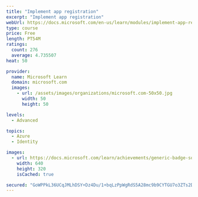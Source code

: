 ```yaml
---
title: "Implement app registration"
excerpt: "Implement app registration"
webUrl: https://docs.microsoft.com/en-us/learn/modules/implement-app-registration/
type: course
price: Free
length: PT54M
ratings:
  count: 276
  average: 4.735507
heat: 50

provider:
  name: Microsoft Learn
  domain: microsoft.com
  images:
    - url: /assets/images/organizations/microsoft.com-50x50.jpg
      width: 50
      height: 50

levels:
  - Advanced

topics:
  - Azure
  - Identity

images:
  - url: https://docs.microsoft.com/learn/achievements/generic-badge-social.png
    width: 640
    height: 320
    isCached: true

secured: "GoWPPkL36UCqJMLhDSY+Dz4Du/1+bqLzPpWgRdS5A28mc9b9CYTGU7o3ZTs2Dnr87Nb9ytPkaAKuLi+4cv3Fua7N6nbbLymqKOCRDZoy8N3GzTrTg/Ve6V2FpQN4bd9YKXjr7WNwE/m0Zuco8VlRpQhlLx33rZcjt8VoRZz4C2ZLXoYR5lUakIn0ZCcTbEfUKZzjEXCPfzx5SIuZ8ISyxFlr0fnXZizNZpJoV+YLxhj6zXSLljq44g6kBGStHU0ASxamp+SEHPy4iimSqzGBoCjogmqPGIWeRIjnaH26LxeWX3Gqvhl0SXwDoUMt7IJzNXDVoIikdLQEbxLF1el1yQNlkmoWAKk0HKVQOd+bJlFSoa5DRzZL5Nv4OfM9YdNwZTFrEo84ZnPfwBFEt6vowd06YngksNublu7VaOlB3Ks=;ADoJpRKFAOnmifgkIZeUNA=="
---
```


